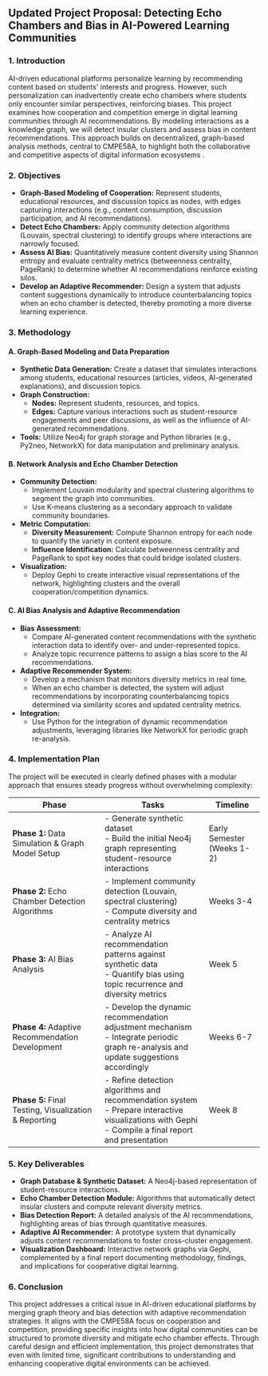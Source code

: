 ## **Updated Project Proposal: Detecting Echo Chambers and Bias in AI-Powered Learning Communities**

### **1. Introduction**  
AI-driven educational platforms personalize learning by recommending content based on students' interests and progress. However, such personalization can inadvertently create echo chambers where students only encounter similar perspectives, reinforcing biases. This project examines how cooperation and competition emerge in digital learning communities through AI recommendations. By modeling interactions as a knowledge graph, we will detect insular clusters and assess bias in content recommendations. This approach builds on decentralized, graph-based analysis methods, central to CMPE58A, to highlight both the collaborative and competitive aspects of digital information ecosystems .

### **2. Objectives**  
- **Graph-Based Modeling of Cooperation:** Represent students, educational resources, and discussion topics as nodes, with edges capturing interactions (e.g., content consumption, discussion participation, and AI recommendations).  
- **Detect Echo Chambers:** Apply community detection algorithms (Louvain, spectral clustering) to identify groups where interactions are narrowly focused.  
- **Assess AI Bias:** Quantitatively measure content diversity using Shannon entropy and evaluate centrality metrics (betweenness centrality, PageRank) to determine whether AI recommendations reinforce existing silos.  
- **Develop an Adaptive Recommender:** Design a system that adjusts content suggestions dynamically to introduce counterbalancing topics when an echo chamber is detected, thereby promoting a more diverse learning experience.

### **3. Methodology**

#### **A. Graph-Based Modeling and Data Preparation**  
- **Synthetic Data Generation:** Create a dataset that simulates interactions among students, educational resources (articles, videos, AI-generated explanations), and discussion topics.  
- **Graph Construction:**  
  - **Nodes:** Represent students, resources, and topics.  
  - **Edges:** Capture various interactions such as student-resource engagements and peer discussions, as well as the influence of AI-generated recommendations.  
- **Tools:** Utilize Neo4j for graph storage and Python libraries (e.g., Py2neo, NetworkX) for data manipulation and preliminary analysis.

#### **B. Network Analysis and Echo Chamber Detection**  
- **Community Detection:**  
  - Implement Louvain modularity and spectral clustering algorithms to segment the graph into communities.  
  - Use K-means clustering as a secondary approach to validate community boundaries.
- **Metric Computation:**  
  - **Diversity Measurement:** Compute Shannon entropy for each node to quantify the variety in content exposure.  
  - **Influence Identification:** Calculate betweenness centrality and PageRank to spot key nodes that could bridge isolated clusters.
- **Visualization:**  
  - Deploy Gephi to create interactive visual representations of the network, highlighting clusters and the overall cooperation/competition dynamics.

#### **C. AI Bias Analysis and Adaptive Recommendation**  
- **Bias Assessment:**  
  - Compare AI-generated content recommendations with the synthetic interaction data to identify over- and under-represented topics.  
  - Analyze topic recurrence patterns to assign a bias score to the AI recommendations.
- **Adaptive Recommender System:**  
  - Develop a mechanism that monitors diversity metrics in real time.  
  - When an echo chamber is detected, the system will adjust recommendations by incorporating counterbalancing topics determined via similarity scores and updated centrality metrics.
- **Integration:**  
  - Use Python for the integration of dynamic recommendation adjustments, leveraging libraries like NetworkX for periodic graph re-analysis.

### **4. Implementation Plan**

The project will be executed in clearly defined phases with a modular approach that ensures steady progress without overwhelming complexity:

| **Phase**           | **Tasks**                                                                                          | **Timeline**                      |
|---------------------|----------------------------------------------------------------------------------------------------|-----------------------------------|
| **Phase 1:** Data Simulation & Graph Model Setup | - Generate synthetic dataset<br>- Build the initial Neo4j graph representing student-resource interactions | Early Semester (Weeks 1-2)        |
| **Phase 2:** Echo Chamber Detection Algorithms   | - Implement community detection (Louvain, spectral clustering)<br>- Compute diversity and centrality metrics | Weeks 3-4                       |
| **Phase 3:** AI Bias Analysis                      | - Analyze AI recommendation patterns against synthetic data<br>- Quantify bias using topic recurrence and diversity metrics | Week 5                          |
| **Phase 4:** Adaptive Recommendation Development  | - Develop the dynamic recommendation adjustment mechanism<br>- Integrate periodic graph re-analysis and update suggestions accordingly | Weeks 6-7                       |
| **Phase 5:** Final Testing, Visualization & Reporting | - Refine detection algorithms and recommendation system<br>- Prepare interactive visualizations with Gephi<br>- Compile a final report and presentation | Week 8                          |

### **5. Key Deliverables**  
- **Graph Database & Synthetic Dataset:** A Neo4j-based representation of student-resource interactions.  
- **Echo Chamber Detection Module:** Algorithms that automatically detect insular clusters and compute relevant diversity metrics.  
- **Bias Detection Report:** A detailed analysis of the AI recommendations, highlighting areas of bias through quantitative measures.  
- **Adaptive AI Recommender:** A prototype system that dynamically adjusts content recommendations to foster cross-cluster engagement.  
- **Visualization Dashboard:** Interactive network graphs via Gephi, complemented by a final report documenting methodology, findings, and implications for cooperative digital learning.

### **6. Conclusion**  
This project addresses a critical issue in AI-driven educational platforms by merging graph theory and bias detection with adaptive recommendation strategies. It aligns with the CMPE58A focus on cooperation and competition, providing specific insights into how digital communities can be structured to promote diversity and mitigate echo chamber effects. Through careful design and efficient implementation, this project demonstrates that even with limited time, significant contributions to understanding and enhancing cooperative digital environments can be achieved.
